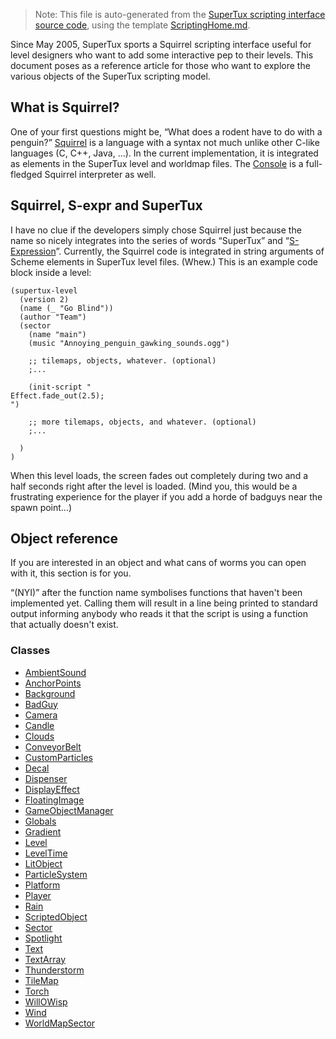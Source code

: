 > Note: This file is auto-generated from the [SuperTux scripting interface source code](https://github.com/SuperTux/supertux/tree/master/src/scripting), using the template [ScriptingHome.md](https://github.com/SuperTux/wiki/tree/master/templates/ScriptingHome.md).

Since May 2005, SuperTux sports a Squirrel scripting interface useful
for level designers who want to add some interactive pep to their
levels. This document poses as a reference article for those who want
to explore the various objects of the SuperTux scripting model.

What is Squirrel?
-----------------

One of your first questions might be, “What does a rodent have to do
with a penguin?” [Squirrel](http://www.squirrel-lang.org/) is a
language with a syntax not much unlike other C-like languages (C, C++,
Java, ...). In the current implementation, it is integrated as
elements in the SuperTux level and worldmap files. The
[Console](Console "wikilink") is a full-fledged Squirrel interpreter
as well.

Squirrel, S-expr and SuperTux
-----------------------------

I have no clue if the developers simply chose Squirrel just because
the name so nicely integrates into the series of words “SuperTux” and
“[S-Expression](S-expr "wikilink")”. Currently, the Squirrel code is
integrated in string arguments of Scheme elements in SuperTux level
files. (Whew.) This is an example code block inside a level:

    (supertux-level
      (version 2)
      (name (_ "Go Blind"))
      (author "Team")
      (sector
        (name "main")
        (music "Annoying_penguin_gawking_sounds.ogg")

        ;; tilemaps, objects, whatever. (optional)
        ;...

        (init-script "
    Effect.fade_out(2.5);
    ")

        ;; more tilemaps, objects, and whatever. (optional)
        ;...

      )
    )

When this level loads, the screen fades out completely during two and
a half seconds right after the level is loaded. (Mind you, this would
be a frustrating experience for the player if you add a horde of
badguys near the spawn point...)

Object reference
----------------

If you are interested in an object and what cans of worms you can open
with it, this section is for you.

“(NYI)” after the function name symbolises functions that haven't been
implemented yet. Calling them will result in a line being printed to
standard output informing anybody who reads it that the script is
using a function that actually doesn't exist.

### Classes

* [AmbientSound](https://github.com/SuperTux/supertux/wiki/ScriptingAmbientSound)
* [AnchorPoints](https://github.com/SuperTux/supertux/wiki/ScriptingAnchorPoints)
* [Background](https://github.com/SuperTux/supertux/wiki/ScriptingBackground)
* [BadGuy](https://github.com/SuperTux/supertux/wiki/ScriptingBadGuy)
* [Camera](https://github.com/SuperTux/supertux/wiki/ScriptingCamera)
* [Candle](https://github.com/SuperTux/supertux/wiki/ScriptingCandle)
* [Clouds](https://github.com/SuperTux/supertux/wiki/ScriptingClouds)
* [ConveyorBelt](https://github.com/SuperTux/supertux/wiki/ScriptingConveyorBelt)
* [CustomParticles](https://github.com/SuperTux/supertux/wiki/ScriptingCustomParticles)
* [Decal](https://github.com/SuperTux/supertux/wiki/ScriptingDecal)
* [Dispenser](https://github.com/SuperTux/supertux/wiki/ScriptingDispenser)
* [DisplayEffect](https://github.com/SuperTux/supertux/wiki/ScriptingDisplayEffect)
* [FloatingImage](https://github.com/SuperTux/supertux/wiki/ScriptingFloatingImage)
* [GameObjectManager](https://github.com/SuperTux/supertux/wiki/ScriptingGameObjectManager)
* [Globals](https://github.com/SuperTux/supertux/wiki/ScriptingGlobals)
* [Gradient](https://github.com/SuperTux/supertux/wiki/ScriptingGradient)
* [Level](https://github.com/SuperTux/supertux/wiki/ScriptingLevel)
* [LevelTime](https://github.com/SuperTux/supertux/wiki/ScriptingLevelTime)
* [LitObject](https://github.com/SuperTux/supertux/wiki/ScriptingLitObject)
* [ParticleSystem](https://github.com/SuperTux/supertux/wiki/ScriptingParticleSystem)
* [Platform](https://github.com/SuperTux/supertux/wiki/ScriptingPlatform)
* [Player](https://github.com/SuperTux/supertux/wiki/ScriptingPlayer)
* [Rain](https://github.com/SuperTux/supertux/wiki/ScriptingRain)
* [ScriptedObject](https://github.com/SuperTux/supertux/wiki/ScriptingScriptedObject)
* [Sector](https://github.com/SuperTux/supertux/wiki/ScriptingSector)
* [Spotlight](https://github.com/SuperTux/supertux/wiki/ScriptingSpotlight)
* [Text](https://github.com/SuperTux/supertux/wiki/ScriptingText)
* [TextArray](https://github.com/SuperTux/supertux/wiki/ScriptingTextArray)
* [Thunderstorm](https://github.com/SuperTux/supertux/wiki/ScriptingThunderstorm)
* [TileMap](https://github.com/SuperTux/supertux/wiki/ScriptingTileMap)
* [Torch](https://github.com/SuperTux/supertux/wiki/ScriptingTorch)
* [WillOWisp](https://github.com/SuperTux/supertux/wiki/ScriptingWillOWisp)
* [Wind](https://github.com/SuperTux/supertux/wiki/ScriptingWind)
* [WorldMapSector](https://github.com/SuperTux/supertux/wiki/ScriptingWorldMapSector)

